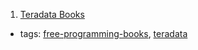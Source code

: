 1. [Teradata Books](http://www.info.teradata.com)
  * tags: [free-programming-books](tags/free-programming-books.md), [teradata](tags/teradata.md)
